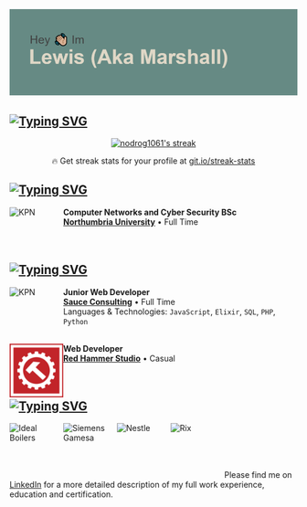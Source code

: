 ![img](/header.png)

## [![Typing SVG](https://readme-typing-svg.herokuapp.com?color=%23668A84&lines=My+Stats)](https://git.io/typing-svg)

<!-- GitHub Readme Streak Stats - https://github.com/DenverCoder1/github-readme-streak-stats -->
<p align="center">
  <a href="https://github.com/DenverCoder1/github-readme-streak-stats">
    <img title="🔥 Get streak stats for your profile at git.io/streak-stats" alt="nodrog1061's streak" src="https://github-readme-streak-stats.herokuapp.com/?user=nodrog1061&theme=monokai-metallian&hide_border=true"/>
  </a>
  <p align="center">🔥 Get streak stats for your profile at <a href="https://git.io/streak-stats">git.io/streak-stats</a></p>
</p>

## [![Typing SVG](https://readme-typing-svg.herokuapp.com?color=%23668A84&lines=What+im+up+to)](https://git.io/typing-svg)

[<img align="left" height="94px" width="94px" alt="KPN" src="https://pbs.twimg.com/profile_images/1104016057793212417/w2yhTAkn_400x400.png"/>](https://www.northumbria.ac.uk/)

**Computer Networks and Cyber Security BSc** \
[**Northumbria University**](https://www.northumbria.ac.uk/) • Full Time \
<br/>
<br/>

## [![Typing SVG](https://readme-typing-svg.herokuapp.com?color=%23668A84&lines=Who+I+Work+For)](https://git.io/typing-svg)


[<img align="left" height="94px" width="94px" alt="KPN" src="https://pbs.twimg.com/profile_images/704962258863005696/G94ENfqo.jpg"/>](https://www.wearesauce.io)

**Junior Web Developer** \
[**Sauce Consulting**](https://www.wearesauce.io) • Full Time \
Languages & Technologies: `JavaScript`, `Elixir`, `SQL`, `PHP`, `Python` 
<br/>
<br/>

[<img align="left" height="94px" width="94px" alt="KPN" src="/rhs_rhs_logo_02%20(1).png"/>](https://www.rhsmods.org/)

**Web Developer** \
[**Red Hammer Studio**](https://www.rhsmods.org/) • Casual \
<br/>
<br/>



## [![Typing SVG](https://readme-typing-svg.herokuapp.com?color=%23668A84&lines=Who+I+Work+With)](https://git.io/typing-svg)


[<img align="left" height="94px" width="94px" alt="Ideal Boilers" src="https://pbs.twimg.com/profile_images/821657853064777729/sjops9vj.jpg"/>](https://wearesauce.io/project/ideal-boilers)
[<img align="left" height="94px" width="94px" alt="Siemens Gamesa" src="https://media-exp1.licdn.com/dms/image/C560BAQFasPPJMLwOCw/company-logo_200_200/0/1656668055895?e=1672272000&v=beta&t=2zXycVx2xYKR3bXZo7W2ZqO1INVmUR9v15L-_lYjkBo"/>](https://wearesauce.io/project/siemens-gamesa)
[<img align="left" height="94px" width="94px" alt="Nestle" src="https://encrypted-tbn1.gstatic.com/images?q=tbn:ANd9GcSrz0JE8_7JvzQymMAeGKrbDllwoeOY6y1yKyr7STTH9kxCD78-"/>](https://wearesauce.io/project/nestle-mercurius)
[<img align="left" height="94px" width="94px" alt="Rix" src="https://pbs.twimg.com/profile_images/1290197774332506113/NJ31a9IV_400x400.jpg"/>](https://wearesauce.io/project/rix)
<br/>
<br/>
<br/>
<br/>

Please find me on [LinkedIn](https://www.linkedin.com/in/lewis-taylor-0603a9161) for a more detailed description of my full work experience, education and certification.

